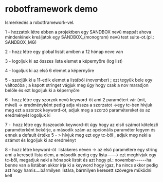 # robotframework demo
Ismerkedés a robotframework-vel.



1 - hozzatok létre ebben a projektben egy SANDBOX nevű mappát ahova mindenkinek kreáljatok egy SANDBOX_(monogram) nevű test suite-ot.(pl.: SANDBOX_MG)

2 - hozz létre egy global listát amiben a 12 hónap neve van

3 - logoljuk ki az összes lista elemet a képernyőre (log list)

4 - logoljuk ki az első 6 elemet a képernyőre

5 - szedjük ki a 11-edik elemet a listából (november) ; ezt tegyük bele egy változóba ; a kapott stringet vágjuk meg úgy hogy csak a nov maradjon belőle és ezt logoljuk ki a képernyőre

6 - hozz létre egy szorzok nevű keyword-öt ami 2 paramétert vár (mit, mivel) -> eredményként pedig adja vissza a szorzatot ->egy tc-ben hívjuk meg ezt a szorzok keyword-öt, adjuk meg a szorzó paramétereket és az eredményét logoljuk ki

7 -  hozz létre egy összeadok keyword-öt úgy hogy az első számot kötelező paraméterként bekérje, a második szám az opcionális paraméter legyen és ennek a default értéke 5 - > hívjuk meg ezt egy tc-ből , adjuk meg neki a számot és logoljuk ki az eredményt

8 - hozz létre keyword-öt  listakeres néven -> az első paramétere egy string ami a keresett lista elem, a második pedig egy lista---> ezt meghívjuk egy tc-ből, megadjuk neki a hónapok listát és azt hogy pl.: november------ha benne van a listában akkor írja ki a keyword hogy igaz, ha nincs akkor pedig azt hogy hamis....bármilyen listára, bármilyen keresett szövegre működni kell
